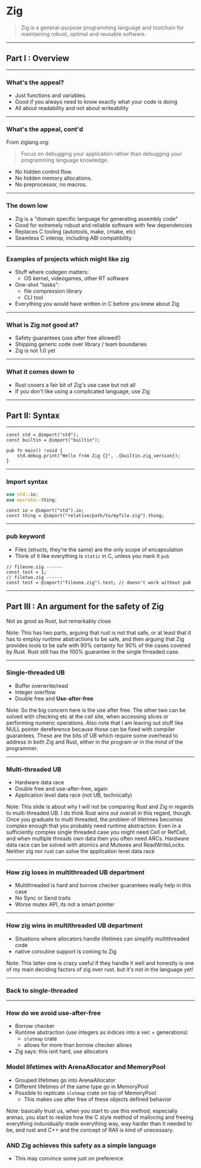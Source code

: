 # Zig

> Zig is a general-purpose programming language and toolchain for maintaining
> robust, optimal and reusable software.

---

## Part I : Overview

---

### What's the appeal?

- Just functions and variables.
- Good if you always need to know exactly what your code is doing
- All about readability and not about writeability

---

### What's the appeal, cont'd

From ziglang.org:

> Focus on debugging your application rather than debugging your programming language
> knowledge.

- No hidden control flow.
- No hidden memory allocations.
- No preprocessor, no macros.

---

### The down low

- Zig is a "domain specific language for generating assembly code"
- Good for extremely robust and reliable software with few dependencies
- Replaces C tooling (autotools, make, cmake, etc)
- Seamless C interop, including ABI compatibility

---

### Examples of projects which might like zig

- Stuff where codegen matters:
  - OS kernel, videogames, other RT software
- One-shot "tasks":
  - file compression library
  - CLI tool
- Everything you would have written in C before you knew about Zig

---

### What is Zig *not* good at?

- Safety guarantees (use after free allowed!)
- Shipping generic code over library / team boundaries
- Zig is not 1.0 yet

---

### What it comes down to

- Rust covers a fair bit of Zig's use case but not all
- If you don't like using a complicated language, use Zig

---

## Part II: Syntax

---

```zig
const std = @import("std");
const builtin = @import("builtin");

pub fn main() !void {
    std.debug.print("Hello from Zig {}", .{builtin.zig_version});
}
```

---

### Import syntax

```rust
use std::io;
use mycrate::thing;
```

```zig
const io = @import("std").io;
const thing = @import("relative/path/to/myfile.zig").thing;
```

---

### pub keyword

- Files (structs, they're the same) are the only scope of encapsulation
- Think of it like everything is `static` in C, unless you mark it `pub`

```zig
// fileone.zig ------
const test = 1;
// filetwo.zig ------
const test = @import("fileone.zig").test; // doesn't work without pub
```

---

## Part III : An argument for the safety of Zig

Not as good as Rust, but remarkably close

Note: This has two parts, arguing that rust is not that safe, or at least that
it has to employ runtime abstractions to be safe, and then arguing that Zig
provides tools to be safe with 90% certainty for 90% of the cases covered by Rust.
Rust still has the 100% guarantee in the single threaded case.

---

### Single-threaded UB

- Buffer overwrite/read
- Integer overflow
- Double free and **Use-after-free**

Note: So the big concern here is the use after free. The other two can be solved
with checking etc at the call site, when accessing slices or performing numeric
operations. Also note that I am leaving out stuff like NULL pointer dereference
because those can be fixed with compiler guarantees. These are the bits of UB
which require some overhead to address in both Zig and Rust, either in the program
or in the mind of the programmer.

---

### Multi-threaded UB

- Hardware data race
- Double free and use-after-free, again
- Application level data race (not UB, technically)

Note: This slide is about why I will not be comparing Rust and Zig in regards to
multi-threaded UB. I do think Rust wins out overall in this regard, though.
Once you graduate to multi threaded, the problem of lifetimes becomes
complex enough that you probably need runtime abstraction. Even in a sufficiently
complex single threaded case you might need Cell or RefCell, and when multiple
threads own data then you often need ARCs. Hardware data race can be solved with
atomics and Mutexes and ReadWriteLocks. Neither zig nor rust can solve the
application level data race

---

### How zig loses in multithreaded UB department

- Multithreaded is hard and borrow checker guarantees really help in this case
- No Sync or Send traits
- Worse mutex API, its not a smart pointer

---

### How zig wins in multithreaded UB department

- Situations where allocators handle lifetimes can simplify multithreaded code
- native coroutine support is coming to Zig

Note: This latter one is crazy useful if they handle it well and honestly is one
of my main deciding factors of zig over rust. but it's not in the language yet!

---

### Back to single-threaded

---

### How do we avoid use-after-free

- Borrow checker
- Runtime abstraction (use integers as indices into a vec + generations)
  - `slotmap` crate
  - allows for more than borrow checker allows
- Zig says: this isnt hard, use allocators

### Model lifetimes with ArenaAllocator and MemoryPool

- Grouped lifetimes go into ArenaAllocator
- Different lifetimes of the same type go in MemoryPool
- Possible to replicate `slotmap` crate on top of MemoryPool
  - This makes use after free of these objects defined behavior

Note: basically trust us, when you start to use this method, especially arenas,
you start to realize how the C style method of mallocing and freeing everything
induvidually made everything way, way harder than it needed to be, and rust and
C++ and the concept of RAII is kind of unecessary.

### AND Zig achieves this safety as a simple language

- This may convince some just on preference

